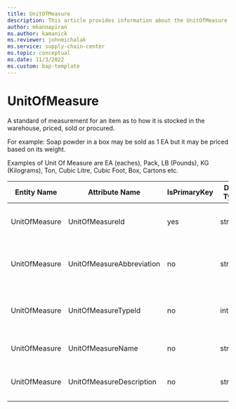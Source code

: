 ```yaml
---
title: UnitOfMeasure
description: This article provides information about the UnitOfMeasure entity.
author: mkannapiran
ms.author: kamanick
ms.reviewer: johnmichalak
ms.service: supply-chain-center
ms.topic: conceptual
ms.date: 11/3/2022
ms.custom: bap-template
---
```


# UnitOfMeasure

A standard of measurement for an item as to how it is stocked in the warehouse, priced, sold or procured.

For example: Soap powder in a box may be sold as 1 EA but it may be priced based on its weight.

Examples of Unit Of Measure are EA (eaches), Pack, LB (Pounds), KG (Kilograms), Ton, Cubic Litre, Cubic Foot, Box, Cartons etc.

| **Entity Name** | **Attribute Name** | **IsPrimaryKey** | **Data Type** | **Data Length** | **Description** |
| --- | --- | --- | --- | --- | --- |
| UnitOfMeasure | UnitOfMeasureId | yes | string | 36 | The unique identifier of a Unit Of Measure. |
| UnitOfMeasure | UnitOfMeasureAbbreviation | no | string | 3 | The abbreviation assigned to the Unit Of Measure. |
| UnitOfMeasure | UnitOfMeasureTypeId | no | integer | 9 | The unique identifier of a Unit Of Measure Type. |
| UnitOfMeasure | UnitOfMeasureName | no | string | 128 | The name of a Unit Of Measure. |
| UnitOfMeasure | UnitOfMeasureDescription | no | string | 512 | The description of a Unit Of Measure. |
